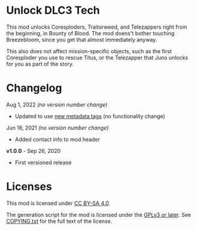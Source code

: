 Unlock DLC3 Tech
================

This mod unlocks Coresploders, Traitorweed, and Telezappers right from
the beginning, in Bounty of Blood.  The mod doens't bother touching
Breezebloom, since you get that almost immediately anyway.

This also does not affect mission-specific objects, such as the first
Coresploder you use to rescue Titus, or the Telezapper that Juno
unlocks for you as part of the story.

Changelog
=========

Aug 1, 2022 *(no version number change)*
 * Updated to use [new metadata tags](https://github.com/apple1417/blcmm-parsing/tree/master/blimp)
   (no functionality change)

Jun 16, 2021 *(no version number change)*
 * Added contact info to mod header

**v1.0.0** - Sep 26, 2020
 * First versioned release
 
Licenses
========

This mod is licensed under [CC BY-SA 4.0](https://creativecommons.org/licenses/by-sa/4.0/).

The generation script for the mod is licensed under the
[GPLv3 or later](https://www.gnu.org/licenses/quick-guide-gplv3.html).
See [COPYING.txt](../../COPYING.txt) for the full text of the license.

